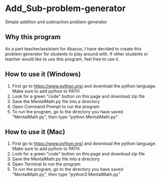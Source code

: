 # Add_Sub-problem-generator
Simple addition and subtraction problem generator

## Why this program
As a part teacher/assistant for Abacus, I have decided to create this problem generator for students to play around with.
If other students or teacher would like to use this program, feel free to use it.

## How to use it (Windows)
1. First go to https://www.python.org/ and download the python language. Make sure to add python to PATH
2. Look for a green "code" button on this page and download zip file
3. Save the MentalMath.py file into a directory
4. Open Command Prompt to run the program
5. To run the program, go to the directory you have saved "MentalMath.py", then type "python MentalMath.py"

## How to use it (Mac)
1. First go to https://www.python.org/ and download the python language. Make sure to add python to PATH
2. Look for a green "code" button on this page and download zip file
3. Save the MentalMath.py file into a directory
4. Open Terminal to run the program
5. To run the program, go to the directory you have saved "MentalMath.py", then type "python3 MentalMath.py"

